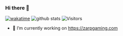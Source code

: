 ### Hi there 👋

[![wakatime](https://wakatime.com/badge/user/9131a46a-a2b9-4fea-a8d6-ece5590cf13b.svg)](https://wakatime.com/@9131a46a-a2b9-4fea-a8d6-ece5590cf13b)
![github stats](https://github-readme-stats.vercel.app/api?username=Joshuaharry120&show_icons=true&theme=synthwave)
<img alt="Visitors" src="https://visitor-badge.laobi.icu/badge?page_id=Joshuaharry120"/>



- 🔭 I’m currently working on https://zarpgaming.com

<!--
**alanhamlett/alanhamlett** is a ✨ _special_ ✨ repository because its `README.md` (this file) appears on your GitHub profile.

Here are some ideas to get you started:

- 🔭 I’m currently working on ...
- 🌱 I’m currently learning ...
- 👯 I’m looking to collaborate on ...
- 🤔 I’m looking for help with ...
- 💬 Ask me about ...
- 📫 How to reach me: ...
- 😄 Pronouns: ...
- ⚡ Fun fact: ...
-->
